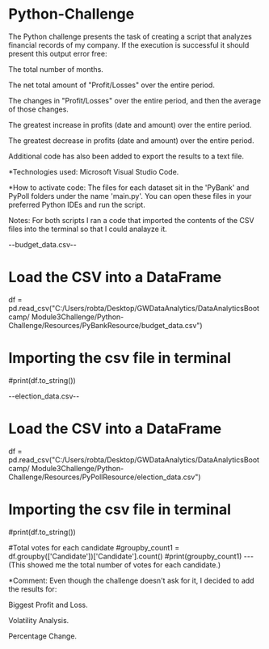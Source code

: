 # Python-Challenge

The Python challenge presents the task of creating a script that analyzes financial records of my company. If the execution is successful it should present
this output error free:

The total number of months.

The net total amount of "Profit/Losses" over the entire period.

The changes in "Profit/Losses" over the entire period, and then the average of those changes.

The greatest increase in profits (date and amount) over the entire period.

The greatest decrease in profits (date and amount) over the entire period.

Additional code has also been added to export the results to a text file.


*Technologies used: Microsoft Visual Studio Code.

*How to activate code: The files for each dataset sit in the 'PyBank' and PyPoll
folders under the name 'main.py'. You can open these files in your preferred Python
IDEs and run the script.

Notes: For both scripts I ran a code that imported the contents of the CSV files into
the terminal so that I could analayze it.

--budget_data.csv--
# Load the CSV into a DataFrame
df = pd.read_csv("C:/Users/robta/Desktop/GWDataAnalytics/DataAnalyticsBootcamp/
Module3Challenge/Python-Challenge/Resources/PyBankResource/budget_data.csv")

# Importing the csv file in terminal
#print(df.to_string())

--election_data.csv--

# Load the CSV into a DataFrame
df = pd.read_csv("C:/Users/robta/Desktop/GWDataAnalytics/DataAnalyticsBootcamp/
Module3Challenge/Python-Challenge/Resources/PyPollResource/election_data.csv")

# Importing the csv file in terminal
#print(df.to_string())

#Total votes for each candidate
#groupby_count1 = df.groupby(['Candidate'])['Candidate'].count()
#print(groupby_count1) --- (This showed me the total number of votes for each 
candidate.)

*Comment: Even though the challenge doesn't ask for it, I decided to add the results for:

Biggest Profit and Loss.

Volatility Analysis. 

Percentage Change.
